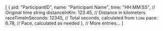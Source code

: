 [
{
pid: "ParticipantID",
name: "Participant Name",
time: "HH:MM:SS", // Original time string
distanceInKm: 123.45, // Distance in kilometers
raceTimeInSeconds: 12345, // Total seconds, calculated from `time`
pace: 6.78, // Pace, calculated as needed
},
// More entries...
]
